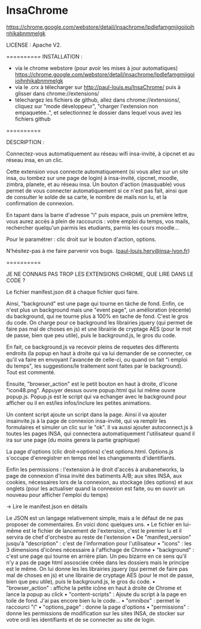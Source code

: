 InsaChrome
==========
https://chrome.google.com/webstore/detail/insachrome/lpdlefamgmjigoiioihnhikabnmmelgk

LICENSE : Apache V2.

==========
INSTALLATION : 
- via le chrome webstore (pour avoir les mises à jour automatiques) https://chrome.google.com/webstore/detail/insachrome/lpdlefamgmjigoiioihnhikabnmmelgk
- via le .crx à télecharger sur http://paul-louis.eu/InsaChrome/ puis à glisser dans chrome://extensions/
- télechargez les fichiers de github, allez dans chrome://extensions/, cliquez sur "mode développeur", "charger l'extension non empaquetée..", et selectionnez le dossier dans lequel vous avez les fichiers github

==========

DESCRIPTION : 

Connectez-vous automatiquement au réseau wifi insa-invité, à cipcnet et au réseau insa, en un clic.

Cette extension vous connecte automatiquement (si vous allez sur un site insa, ou tombez sur une page de login) à insa-invité, cipcnet, moodle, zimbra, planete, et au réseau insa. Un bouton d'action (masquable) vous permet de vous connecter automatiquement si ce n'est pas fait, ainsi que de consulter le solde de sa carte, le nombre de mails non lu, et la confirmation de connexion.

En tapant dans la barre d'adresse "i" puis espace, puis un première lettre, vous aurez accès à plein de raccourcis : votre emploi du temps, vos mails, rechercher quelqu'un parmis les etudiants, parmis les cours moodle...

Pour le paramétrer : clic droit sur le bouton d'action, options.

N’hésitez-pas à me faire parvenir vos bugs. (paul-louis.hery@insa-lyon.fr)

==========

JE NE CONNAIS PAS TROP LES EXTENSIONS CHROME, QUE LIRE DANS LE CODE ?

Le fichier manifest.json dit à chaque fichier quoi faire.

Ainsi, "background" est une page qui tourne en tâche de fond. Enfin, ce n'est plus un background mais une "event page", un amélioration (récente) du background, qui ne tourne plus à 100% en tache de fond. C'est le gros du code.
On charge pour ce background les librairies jquery (qui permet de faire pas mal de choses en js) et une librairie de cryptage AES (pour le mot de passe, bien que peu utile), puis le background.js, le gros du code.

En fait, ce background.js va recevoir pleins de requetes des differents endroits (la popup en haut à droite qui va lui demander de se connecter, ce qu'il va faire en envoyant l'avancée de celle-ci, ou quand on fait "i emploi du temps", les suggestions/le traitement sont faites par le background). Tout est commenté.

Ensuite, "browser_action" est le petit bouton en haut à droite, d'icone "icon48.png". Appuyer dessus ouvre popup.html qui lui même ouvre popup.js. Popup.js est le script qui va echanger avec le background pour afficher ou il en est/les infos/inclure les petites animations.

Un content script ajoute un script dans la page. Ainsi il va ajouter insainvite.js à la page de connexion insa-invité, qui va remplir les formulaires et simuler un clic sur le "ok". Il va aussi ajouter autoconnect.js à toutes les pages INSA, qui connectera automatiquement l'utilisateur quand il ira sur une page (du moins gerera la partie graphique)

La page d'options (clic droit->options) c'est options.html. Options.js s'occupe d'enregistrer en temps réel les changements d'identifiants.

Enfin les permissions : l'extension à le droit d'accès à arubanetworks, la page de connexion d'insa invité des batiments A/B; aux sites INSA, aux cookies, nécessaires lors de la connexion, au stockage (des options) et aux onglets (pour les actualiser quand la connexion est faite, ou en ouvrir un nouveau pour afficher l'emploi du temps)


-> Lire le manifest.json en détails

Le JSON est un langage relativement simple, mais a le défaut de ne pas proposer de commentaires. En voici donc quelques uns.
• Le fichier en lui-même est le fichier de lancement de l'extension, c'est le premier lu et il servira de chef d'orchestre au reste de l'extension
• De "manifest_version" jusqu'à "description" : c'est de l'information pour l'utilisateur
• "icons" : les 3 dimensions d'icônes nécessaire à l'affichage de Chrome
• "background" : c'est une page qui tourne en arrière plan. Un peu bizarre en ce sens qu'il n'y a pas de page html assosciée créée dans les dossiers mais le principe est le même. On lui donne les les librairies jquery (qui permet de faire pas mal de choses en js) et une librairie de cryptage AES (pour le mot de passe, bien que peu utile), puis le background.js, le gros du code.
• "browser_action" : affiche la petite icône en haut à droite de Chrome et lance la popup au click
• "content-scripts" : Ajoute du script à la page en toile de fond. J'ai pas encore bien lu le code...
• "omnibox" : permet le raccourci "i"
• "options_page" : donne la page d'options
• "permissions" : donne les permissions de modification sur les sites INSA, de stocker sur votre ordi les identifiants et de se connecter au site de login.

